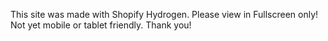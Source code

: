 This site was made with Shopify Hydrogen.
Please view in Fullscreen only!
Not yet mobile or tablet friendly.
Thank you!
